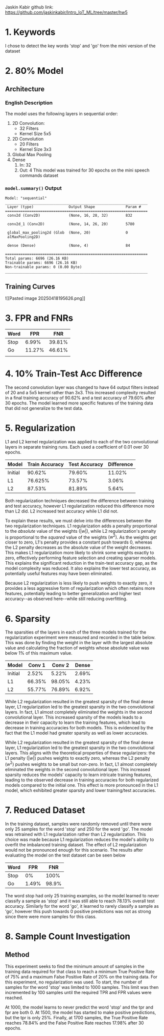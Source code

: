 Jaskin Kabir
github link:
https://github.com/jaskinkabir/Intro_IoT_ML/tree/master/hw5
# 1. Keywords
I chose to detect the key words 'stop' and 'go' from the mini version of the dataset
# 2. 80% Model
## Architecture
### English Description
The model uses the following layers in sequential order:
1. 2D Convolution:
	- 32 Filters
	- Kernel Size 5x5
2. 2D Convolution
	- 20 Filters
	- Kernel Size 3x3
3. Global Max Pooling
4. Dense
	1. In: 32
	2. Out: 4
This model was trained for 30 epochs on the mini speech commands dataset
### `model.summary()` Output

```
Model: "sequential"
_________________________________________________________________
 Layer (type)                Output Shape              Param #   
=================================================================
 conv2d (Conv2D)             (None, 16, 28, 32)        832       
                                                                 
 conv2d_1 (Conv2D)           (None, 14, 26, 20)        5780      
                                                                 
 global_max_pooling2d (Glob  (None, 20)                0         
 alMaxPooling2D)                                                 
                                                                 
 dense (Dense)               (None, 4)                 84        
                                                                 
=================================================================
Total params: 6696 (26.16 KB)
Trainable params: 6696 (26.16 KB)
Non-trainable params: 0 (0.00 Byte)
_________________________________________________________________
```
## Training Curves
![[Pasted image 20250418195626.png]]
# 3. FPR and FNRs

| **Word** | **FPR** | **FNR** |
| -------- | ------- | ------- |
| Stop     | 6.99%   | 39.81%  |
| Go       | 11.27%  | 46.61%  |
|          |         |         |
# 4. 10% Train-Test Acc Difference
The second convolution layer was changed to have 64 output filters instead of 20 and a 5x5 kernel rather than 3x3. This increased complexity resulted in a final training accuracy of 90.62% and a test accuracy of 79.60% after 30 epochs. The model learned more specific features of the training data that did not generalize to the test data.
# 5. Regularization
L1 and L2 kernel regularization was applied to each of the two convolutional layers in separate training runs. Each used a coefficient of 0.01 over 30 epochs.

| Model   | Train Accuracy | Test Accuracy | Difference |
| ------- | -------------- | ------------- | ---------- |
| Initial | 90.62%         | 79.60%        | 11.02%     |
| L1      | 76.625%        | 73.57%        | 3.06%      |
| L2      | 87.53%         | 81.89%        | 5.64%      |
Both regularization techniques decreased the difference between training and test accuracy, however L1 regularization reduced this difference more than L2 did. L2 increased test accuracy while L1 did not.

To explain these results, we must delve into the differences between the two regularization techniques. L1 regularization adds a penalty proportional to the *absolute* value of the weights $(|w|)$, while L2 regularization's penalty is proportional to the *squared* value of the weights $(w^2)$. As the weights get closer to zero, L1's penalty provides a constant push towards 0, whereas the L2 penalty decreases as the absolute value of the weight decreases. This makes L1 regularization more likely to shrink some weights exactly to zero, effectively performing feature selection and creating sparser models. This explains the significant reduction in the train-test accuracy gap, as the model complexity was reduced. It also explains the lower test accuracy, as potentially useful features may have been eliminated.  

Because L2 regularization is less likely to push weights to exactly zero, it provides a less aggressive form of regularization which often retains more features, potentially leading to better generalization and higher test accuracy--as observed here--while still reducing overfitting.

# 6. Sparsity

The sparsities of the layers in each of the three models trained for the regularization experiment were measured and recorded in the table below. This was done by finding the weight in the layer with the largest absolute value and calculating the fraction of weights whose absolute value was below 1% of this maximum value.

| Model   | Conv 1 | Conv 2 | Dense |
| ------- | ------ | ------ | ----- |
| Initial | 2.52%  | 5.22%  | 2.69% |
| L1      | 66.35% | 98.05% | 4.23% |
| L2      | 55.77% | 76.89% | 6.92% |
While L2 regularization resulted in the greatest sparsity of the final dense layer, L1 regularization led to the greatest sparsity in the two convolutional layers. In fact, L1 almost completely eliminated the weights in the second convolutional layer.  This increased sparsity of the models leads to a decrease in their capacity to learn the training features, which lead to decrease in training accuracies for both models. This is evidenced by the fact that the L1 model had greater sparsity as well as lower accuracies. 

While L2 regularization resulted in the greatest sparsity of the final dense layer, L1 regularization led to the greatest sparsity in the two convolutional layers. This aligns with the theoretical properties of these regularizers: the L1 penalty $(|w|)$ pushes weights to exactly zero, whereas the L2 penalty $(w^2)$ pushes weights to be small but non-zero. In fact, L1 almost completely eliminated the weights in the second convolutional layer. This increased sparsity reduces the models' capacity to learn intricate training features, leading to the observed decrease in training accuracies for both regularized models compared to the initial one. This effect is more pronounced in the L1 model, which exhibited greater sparsity and lower training/test accuracies. 

# 7. Reduced Dataset

In the training dataset, samples were randomly removed until there were only 25 samples for the word 'stop' and 250 for the word 'go'. The model was retrained with L1 regularization rather than L2 regularization. This choice was made because L1 regularization reduces the model's ability to overfit the imbalanced training dataset. The effect of L2 regularization would not be pronounced enough for this scenario. The results after evaluating the model on the test dataset can be seen below

| **Word** | **FPR** | **FNR** |
| -------- | ------- | ------- |
| Stop     | 0%      | 100%    |
| Go       | 1.49%   | 98.9%   |
The word stop had only 25 training examples, so the model learned to never classify a sample as 'stop' and it was still able to reach 78.13% overall test accuracy. Similarly for the word 'go', it learned to rarely classify a sample as 'go', however this push towards 0 positive predictions was not as strong since there were more samples for this class.

# 8. Sample Count Investigation

## Method
This experiment seeks to find the minimum amount of samples in the training data required for that class to reach a minimum True Positive Rate of 75% and a maximum False Positive Rate of 20% on the training data. For this experiment, no regularization was used. To start, the number of samples for the word 'stop' was limited to 1000 samples. This limit was then incremented by 100 samples until the required TPR and FPR values were reached. 

At 1000, the model learns to never predict the word 'stop' and the tpr and fpr are both 0. At 1500, the model has started to make positive predictions, but the tpr is only 25%. Finally, at 1700 samples, the True Positive Rate reaches 78.84% and the False Positive Rate reaches 17.98% after 30 epochs. 